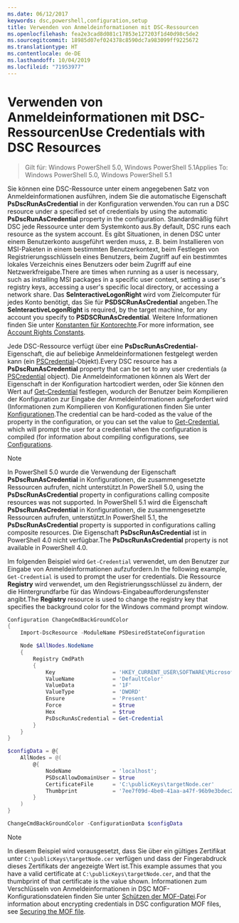 ```yaml
---
ms.date: 06/12/2017
keywords: dsc,powershell,configuration,setup
title: Verwenden von Anmeldeinformationen mit DSC-Ressourcen
ms.openlocfilehash: fea2e3cad8d081c17853e127203f1d40d98c5de2
ms.sourcegitcommit: 18985d07ef024378c8590dc7a983099ff9225672
ms.translationtype: HT
ms.contentlocale: de-DE
ms.lasthandoff: 10/04/2019
ms.locfileid: "71953977"
---
```

# <a name="use-credentials-with-dsc-resources"></a><span data-ttu-id="89b9d-103">Verwenden von Anmeldeinformationen mit DSC-Ressourcen</span><span class="sxs-lookup"><span data-stu-id="89b9d-103">Use Credentials with DSC Resources</span></span>

> <span data-ttu-id="89b9d-104">Gilt für: Windows PowerShell 5.0, Windows PowerShell 5.1</span><span class="sxs-lookup"><span data-stu-id="89b9d-104">Applies To: Windows PowerShell 5.0, Windows PowerShell 5.1</span></span>

<span data-ttu-id="89b9d-105">Sie können eine DSC-Ressource unter einem angegebenen Satz von Anmeldeinformationen ausführen, indem Sie die automatische Eigenschaft **PsDscRunAsCredential** in der Konfiguration verwenden.</span><span class="sxs-lookup"><span data-stu-id="89b9d-105">You can run a DSC resource under a specified set of credentials by using the automatic **PsDscRunAsCredential** property in the configuration.</span></span> <span data-ttu-id="89b9d-106">Standardmäßig führt DSC jede Ressource unter dem Systemkonto aus.</span><span class="sxs-lookup"><span data-stu-id="89b9d-106">By default, DSC runs each resource as the system account.</span></span> <span data-ttu-id="89b9d-107">Es gibt Situationen, in denen DSC unter einem Benutzerkonto ausgeführt werden muss, z. B. beim Installieren von MSI-Paketen in einem bestimmten Benutzerkontext, beim Festlegen von Registrierungsschlüsseln eines Benutzers, beim Zugriff auf ein bestimmtes lokales Verzeichnis eines Benutzers oder beim Zugriff auf eine Netzwerkfreigabe.</span><span class="sxs-lookup"><span data-stu-id="89b9d-107">There are times when running as a user is necessary, such as installing MSI packages in a specific user context, setting a user's registry keys, accessing a user's specific local directory, or accessing a network share.</span></span> <span data-ttu-id="89b9d-108">Das **SeInteractiveLogonRight** wird vom Zielcomputer für jedes Konto benötigt, das Sie für **PSDSCRunAsCredential** angeben.</span><span class="sxs-lookup"><span data-stu-id="89b9d-108">The **SeInteractiveLogonRight** is required, by the target machine, for any account you specify to **PSDSCRunAsCredential**.</span></span> <span data-ttu-id="89b9d-109">Weitere Informationen finden Sie unter [Konstanten für Kontorechte](/windows/desktop/secauthz/account-rights-constants).</span><span class="sxs-lookup"><span data-stu-id="89b9d-109">For more information, see [Account Rights Constants](/windows/desktop/secauthz/account-rights-constants).</span></span>

<span data-ttu-id="89b9d-110">Jede DSC-Ressource verfügt über eine **PsDscRunAsCredential**-Eigenschaft, die auf beliebige Anmeldeinformationen festgelegt werden kann (ein [PSCredential](/dotnet/api/system.management.automation.pscredential)-Objekt).</span><span class="sxs-lookup"><span data-stu-id="89b9d-110">Every DSC resource has a **PsDscRunAsCredential** property that can be set to any user credentials (a [PSCredential](/dotnet/api/system.management.automation.pscredential) object).</span></span> <span data-ttu-id="89b9d-111">Die Anmeldeinformationen können als Wert der Eigenschaft in der Konfiguration hartcodiert werden, oder Sie können den Wert auf [Get-Credential](/powershell/module/Microsoft.PowerShell.Security/Get-Credential) festlegen, wodurch der Benutzer beim Kompilieren der Konfiguration zur Eingabe der Anmeldeinformationen aufgefordert wird (Informationen zum Kompilieren von Konfigurationen finden Sie unter [Konfigurationen](configurations.md).</span><span class="sxs-lookup"><span data-stu-id="89b9d-111">The credential can be hard-coded as the value of the property in the configuration, or you can set the value to [Get-Credential](/powershell/module/Microsoft.PowerShell.Security/Get-Credential), which will prompt the user for a credential when the configuration is compiled (for information about compiling configurations, see [Configurations](configurations.md).</span></span>

> [!NOTE]
> <span data-ttu-id="89b9d-112">In PowerShell 5.0 wurde die Verwendung der Eigenschaft **PsDscRunAsCredential** in Konfigurationen, die zusammengesetzte Ressourcen aufrufen, nicht unterstützt.</span><span class="sxs-lookup"><span data-stu-id="89b9d-112">In PowerShell 5.0, using the **PsDscRunAsCredential** property in configurations calling composite resources was not supported.</span></span> <span data-ttu-id="89b9d-113">In PowerShell 5.1 wird die Eigenschaft **PsDscRunAsCredential** in Konfigurationen, die zusammengesetzte Ressourcen aufrufen, unterstützt.</span><span class="sxs-lookup"><span data-stu-id="89b9d-113">In PowerShell 5.1, the **PsDscRunAsCredential** property is supported in configurations calling composite resources.</span></span> <span data-ttu-id="89b9d-114">Die Eigenschaft **PsDscRunAsCredential** ist in PowerShell 4.0 nicht verfügbar.</span><span class="sxs-lookup"><span data-stu-id="89b9d-114">The **PsDscRunAsCredential** property is not available in PowerShell 4.0.</span></span>

<span data-ttu-id="89b9d-115">Im folgenden Beispiel wird `Get-Credential` verwendet, um den Benutzer zur Eingabe von Anmeldeinformationen aufzufordern.</span><span class="sxs-lookup"><span data-stu-id="89b9d-115">In the following example, `Get-Credential` is used to prompt the user for credentials.</span></span> <span data-ttu-id="89b9d-116">Die Ressource **Registry** wird verwendet, um den Registrierungsschlüssel zu ändern, der die Hintergrundfarbe für das Windows-Eingabeaufforderungsfenster angibt.</span><span class="sxs-lookup"><span data-stu-id="89b9d-116">The **Registry** resource is used to change the registry key that specifies the background color for the Windows command prompt window.</span></span>

```powershell
Configuration ChangeCmdBackGroundColor
{
    Import-DscResource -ModuleName PSDesiredStateConfiguration

    Node $AllNodes.NodeName
    {
        Registry CmdPath
        {
            Key                  = 'HKEY_CURRENT_USER\SOFTWARE\Microsoft\Command Processor'
            ValueName            = 'DefaultColor'
            ValueData            = '1F'
            ValueType            = 'DWORD'
            Ensure               = 'Present'
            Force                = $true
            Hex                  = $true
            PsDscRunAsCredential = Get-Credential
        }
    }
}

$configData = @{
    AllNodes = @(
        @{
            NodeName             = 'localhost';
            PSDscAllowDomainUser = $true
            CertificateFile      = 'C:\publicKeys\targetNode.cer'
            Thumbprint           = '7ee7f09d-4be0-41aa-a47f-96b9e3bdec25'
        }
    )
}

ChangeCmdBackGroundColor -ConfigurationData $configData
```

> [!NOTE]
> <span data-ttu-id="89b9d-117">In diesem Beispiel wird vorausgesetzt, dass Sie über ein gültiges Zertifikat unter `C:\publicKeys\targetNode.cer` verfügen und dass der Fingerabdruck dieses Zertifikats der angezeigte Wert ist.</span><span class="sxs-lookup"><span data-stu-id="89b9d-117">This example assumes that you have a valid certificate at `C:\publicKeys\targetNode.cer`, and that the thumbprint of that certificate is the value shown.</span></span> <span data-ttu-id="89b9d-118">Informationen zum Verschlüsseln von Anmeldeinformationen in DSC MOF-Konfigurationsdateien finden Sie unter [Schützen der MOF-Datei](../pull-server/secureMOF.md).</span><span class="sxs-lookup"><span data-stu-id="89b9d-118">For information about encrypting credentials in DSC configuration MOF files, see [Securing the MOF file](../pull-server/secureMOF.md).</span></span>
